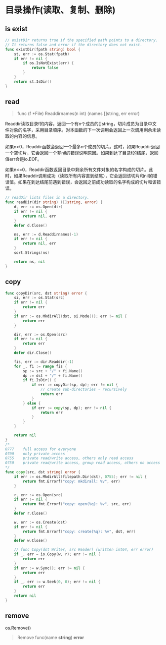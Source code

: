 

# 目录操作(读取、复制、删除)

## is exist

```go
// existDir returns true if the specified path points to a directory.
// It returns false and error if the directory does not exist.
func existDir(fpath string) bool {
	st, err := os.Stat(fpath)
	if err != nil {
		if os.IsNotExist(err) {
			return false
		}
	}
	return st.IsDir()
}
```



## read

> func (f *File) Readdirnames(n int) (names []string, err error)

​	Readdir读取目录f的内容，返回一个有n个成员的[]string，切片成员为目录中文件对象的名字，采用目录顺序。对本函数的下一次调用会返回上一次调用剩余未读取的内容的信息。

​	如果n>0，Readdir函数会返回一个最多n个成员的切片。这时，如果Readdir返回一个空切片，它会返回一个非nil的错误说明原因。如果到达了目录f的结尾，返回值err会是io.EOF。

​	如果n<=0，Readdir函数返回目录中剩余所有文件对象的名字构成的切片。此时，如果Readdir调用成功（读取所有内容直到结尾），它会返回该切片和nil的错误值。如果在到达结尾前遇到错误，会返回之前成功读取的名字构成的切片和该错误。

```go
// readDir lists files in a directory.
func readDir(dir string) ([]string, error) {
	d, err := os.Open(dir)
	if err != nil {
		return nil, err
	}
	defer d.Close()

	ns, err := d.Readdirnames(-1)
	if err != nil {
		return nil, err
	}
	sort.Strings(ns)

	return ns, nil
}
```

## copy

```go
func copyDir(src, dst string) error {
	si, err := os.Stat(src)
	if err != nil {
		return err
	}
	if err := os.MkdirAll(dst, si.Mode()); err != nil {
		return err
	}

	dir, err := os.Open(src)
	if err != nil {
		return err
	}
	defer dir.Close()

	fis, err := dir.Readdir(-1)
	for _, fi := range fis {
		sp := src + "/" + fi.Name()
		dp := dst + "/" + fi.Name()
		if fi.IsDir() {
			if err := copyDir(sp, dp); err != nil {
				// create sub-directories - recursively
				return err
			}
		} else {
			if err := copy(sp, dp); err != nil {
				return err
			}
		}
	}

	return nil
}
/*
0777    full access for everyone
0700    only private access
0755    private read/write access, others only read access
0750    private read/write access, group read access, others no access
*/
func copy(src, dst string) error {
	if err := os.MkdirAll(filepath.Dir(dst), 0755); err != nil {
		return fmt.Errorf("copy: mkdirall: %v", err)
	}

	r, err := os.Open(src)
	if err != nil {
		return fmt.Errorf("copy: open(%q): %v", src, err)
	}
	defer r.Close()

	w, err := os.Create(dst)
	if err != nil {
		return fmt.Errorf("copy: create(%q): %v", dst, err)
	}
	defer w.Close()

	// func Copy(dst Writer, src Reader) (written int64, err error)
	if _, err = io.Copy(w, r); err != nil {
		return err
	}
	if err := w.Sync(); err != nil {
		return err
	}
	if _, err := w.Seek(0, 0); err != nil {
		return err
	}
	return nil
}
```

## remove

os.Remove()

> Remove func(name **string**) **error**
